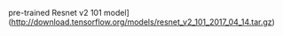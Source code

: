pre-trained Resnet v2 101 model](http://download.tensorflow.org/models/resnet_v2_101_2017_04_14.tar.gz)
